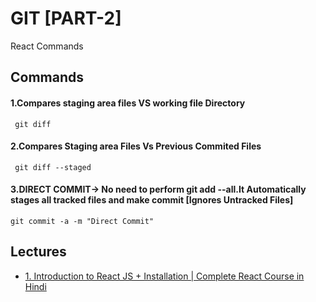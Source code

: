 
# GIT [PART-2]

React Commands


## Commands 

#### 1.Compares staging area files VS working file Directory

```http
 git diff
```


#### 2.Compares Staging area Files Vs Previous Commited Files
```http
 git diff --staged
 ```

#### 3.DIRECT COMMIT-> No need to perform git add --all.It Automatically stages all tracked files and make commit [Ignores Untracked Files]
```http
git commit -a -m "Direct Commit"
 ```



  
## Lectures

 - [1. Introduction to React JS + Installation | Complete React Course in Hindi](https://awesomeopensource.com/project/elangosundar/awesome-README-templates)
 